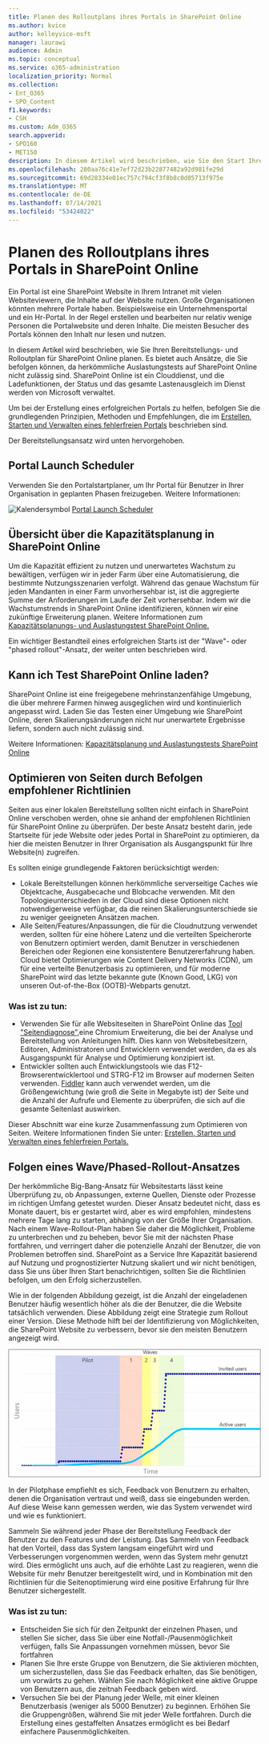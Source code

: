 ```yaml
---
title: Planen des Rolloutplans ihres Portals in SharePoint Online
ms.author: kvice
author: kelleyvice-msft
manager: laurawi
audience: Admin
ms.topic: conceptual
ms.service: o365-administration
localization_priority: Normal
ms.collection:
- Ent_O365
- SPO_Content
f1.keywords:
- CSH
ms.custom: Adm_O365
search.appverid:
- SPO160
- MET150
description: In diesem Artikel wird beschrieben, wie Sie den Start Ihres Portals in SharePoint Online planen können und welche Schritte für einen erfolgreichen Start erforderlich sind.
ms.openlocfilehash: 280aa76c41e7ef72d23b22877482a92d981fe29d
ms.sourcegitcommit: 69d28334e01ec757c794cf3f8b8c0d85713f975e
ms.translationtype: MT
ms.contentlocale: de-DE
ms.lasthandoff: 07/14/2021
ms.locfileid: "53424022"
---
```

# <a name="planning-your-portal-launch-roll-out-plan-in-sharepoint-online"></a>Planen des Rolloutplans ihres Portals in SharePoint Online

Ein Portal ist eine SharePoint Website in Ihrem Intranet mit vielen Websiteviewern, die Inhalte auf der Website nutzen. Große Organisationen könnten mehrere Portale haben. Beispielsweise ein Unternehmensportal und ein Hr-Portal. In der Regel erstellen und bearbeiten nur relativ wenige Personen die Portalwebsite und deren Inhalte. Die meisten Besucher des Portals können den Inhalt nur lesen und nutzen.

In diesem Artikel wird beschrieben, wie Sie Ihren Bereitstellungs- und Rolloutplan für SharePoint Online planen. Es bietet auch Ansätze, die Sie befolgen können, da herkömmliche Auslastungstests auf SharePoint Online nicht zulässig sind. SharePoint Online ist ein Clouddienst, und die Ladefunktionen, der Status und das gesamte Lastenausgleich im Dienst werden von Microsoft verwaltet.

Um bei der Erstellung eines erfolgreichen Portals zu helfen, befolgen Sie die grundlegenden Prinzipien, Methoden und Empfehlungen, die im [Erstellen, Starten und Verwalten eines fehlerfreien Portals](/sharepoint/portal-health) beschrieben sind. 

Der Bereitstellungsansatz wird unten hervorgehoben.

## <a name="portal-launch-scheduler"></a>Portal Launch Scheduler

Verwenden Sie den Portalstartplaner, um Ihr Portal für Benutzer in Ihrer Organisation in geplanten Phasen freizugeben. Weitere Informationen: 

![Kalendersymbol](https://docs.microsoft.com/Office/media/icons/calendar.png "Portalstartplaner")  [Portal Launch Scheduler](https://docs.microsoft.com/microsoft-365/enterprise/portallaunchscheduler)



## <a name="overview-of-capacity-planning-in-sharepoint-online"></a>Übersicht über die Kapazitätsplanung in SharePoint Online
Um die Kapazität effizient zu nutzen und unerwartetes Wachstum zu bewältigen, verfügen wir in jeder Farm über eine Automatisierung, die bestimmte Nutzungsszenarien verfolgt. Während das genaue Wachstum für jeden Mandanten in einer Farm unvorhersehbar ist, ist die aggregierte Summe der Anforderungen im Laufe der Zeit vorhersehbar. Indem wir die Wachstumstrends in SharePoint Online identifizieren, können wir eine zukünftige Erweiterung planen. Weitere Informationen zum [Kapazitätsplanungs- und Auslastungstest SharePoint Online.](capacity-planning-and-load-testing-sharepoint-online.md)

Ein wichtiger Bestandteil eines erfolgreichen Starts ist der "Wave"- oder "phased rollout"-Ansatz, der weiter unten beschrieben wird. 

## <a name="can-i-load-test-sharepoint-online"></a>Kann ich Test SharePoint Online laden?
SharePoint Online ist eine freigegebene mehrinstanzenfähige Umgebung, die über mehrere Farmen hinweg ausgeglichen wird und kontinuierlich angepasst wird. Laden Sie das Testen einer Umgebung wie SharePoint Online, deren Skalierungsänderungen nicht nur unerwartete Ergebnisse liefern, sondern auch nicht zulässig sind. 

Weitere Informationen: [Kapazitätsplanung und Auslastungstests SharePoint Online](capacity-planning-and-load-testing-sharepoint-online.md)

## <a name="optimize-pages-by-following-recommended-guidelines"></a>Optimieren von Seiten durch Befolgen empfohlener Richtlinien
Seiten aus einer lokalen Bereitstellung sollten nicht einfach in SharePoint Online verschoben werden, ohne sie anhand der empfohlenen Richtlinien für SharePoint Online zu überprüfen. Der beste Ansatz besteht darin, jede Startseite für jede Website oder jedes Portal in SharePoint zu optimieren, da hier die meisten Benutzer in Ihrer Organisation als Ausgangspunkt für Ihre Website(n) zugreifen.

Es sollten einige grundlegende Faktoren berücksichtigt werden:
- Lokale Bereitstellungen können herkömmliche serverseitige Caches wie Objektcache, Ausgabecache und Blobcache verwenden. Mit den Topologieunterschieden in der Cloud sind diese Optionen nicht notwendigerweise verfügbar, da die reinen Skalierungsunterschiede sie zu weniger geeigneten Ansätzen machen.
- Alle Seiten/Features/Anpassungen, die für die Cloudnutzung verwendet werden, sollten für eine höhere Latenz und die verteilten Speicherorte von Benutzern optimiert werden, damit Benutzer in verschiedenen Bereichen oder Regionen eine konsistentere Benutzererfahrung haben. Cloud bietet Optimierungen wie Content Delivery Networks (CDN), um für eine verteilte Benutzerbasis zu optimieren, und für moderne SharePoint wird das letzte bekannte gute (Known Good, LKG) von unseren Out-of-the-Box (OOTB)-Webparts genutzt.

### <a name="what-to-do"></a>Was ist zu tun:
 - Verwenden Sie für alle Websiteseiten in SharePoint Online das [Tool "Seitendiagnose",](./page-diagnostics-for-spo.md)eine Chromium Erweiterung, die bei der Analyse und Bereitstellung von Anleitungen hilft. Dies kann von Websitebesitzern, Editoren, Administratoren und Entwicklern verwendet werden, da es als Ausgangspunkt für Analyse und Optimierung konzipiert ist.
 - Entwickler sollten auch Entwicklungstools wie das F12-Browserentwicklertool und STRG-F12 im Browser auf modernen Seiten verwenden. [Fiddler](https://www.telerik.com/download/fiddler) kann auch verwendet werden, um die Größengewichtung (wie groß die Seite in Megabyte ist) der Seite und die Anzahl der Aufrufe und Elemente zu überprüfen, die sich auf die gesamte Seitenlast auswirken. 

Dieser Abschnitt war eine kurze Zusammenfassung zum Optimieren von Seiten.  Weitere Informationen finden Sie unter: [Erstellen, Starten und Verwalten eines fehlerfreien Portals.](/sharepoint/portal-health)

## <a name="follow-a-wave--phased-roll-out-approach"></a>Folgen eines Wave/Phased-Rollout-Ansatzes
Der herkömmliche Big-Bang-Ansatz für Websitestarts lässt keine Überprüfung zu, ob Anpassungen, externe Quellen, Dienste oder Prozesse im richtigen Umfang getestet wurden. Dieser Ansatz bedeutet nicht, dass es Monate dauert, bis er gestartet wird, aber es wird empfohlen, mindestens mehrere Tage lang zu starten, abhängig von der Größe Ihrer Organisation. Nach einem Wave-Rollout-Plan haben Sie daher die Möglichkeit, Probleme zu unterbrechen und zu beheben, bevor Sie mit der nächsten Phase fortfahren, und verringert daher die potenzielle Anzahl der Benutzer, die von Problemen betroffen sind. SharePoint as a Service Ihre Kapazität basierend auf Nutzung und prognostizierter Nutzung skaliert und wir nicht benötigen, dass Sie uns über Ihren Start benachrichtigen, sollten Sie die Richtlinien befolgen, um den Erfolg sicherzustellen.
  
Wie in der folgenden Abbildung gezeigt, ist die Anzahl der eingeladenen Benutzer häufig wesentlich höher als die der Benutzer, die die Website tatsächlich verwenden. Diese Abbildung zeigt eine Strategie zum Rollout einer Version. Diese Methode hilft bei der Identifizierung von Möglichkeiten, die SharePoint Website zu verbessern, bevor sie den meisten Benutzern angezeigt wird.
  
![Graph mit eingeladenen und aktiven Benutzern](../media/0bc14a20-9420-4986-b9b9-fbcd2c6e0fb9.png)
  
In der Pilotphase empfiehlt es sich, Feedback von Benutzern zu erhalten, denen die Organisation vertraut und weiß, dass sie eingebunden werden. Auf diese Weise kann gemessen werden, wie das System verwendet wird und wie es funktioniert.
  
Sammeln Sie während jeder Phase der Bereitstellung Feedback der Benutzer zu den Features und der Leistung. Das Sammeln von Feedback hat den Vorteil, dass das System langsam eingeführt wird und Verbesserungen vorgenommen werden, wenn das System mehr genutzt wird. Dies ermöglicht uns auch, auf die erhöhte Last zu reagieren, wenn die Website für mehr Benutzer bereitgestellt wird, und in Kombination mit den Richtlinien für die Seitenoptimierung wird eine positive Erfahrung für Ihre Benutzer sichergestellt.

### <a name="what-to-do"></a>Was ist zu tun:
- Entscheiden Sie sich für den Zeitpunkt der einzelnen Phasen, und stellen Sie sicher, dass Sie über eine Notfall-/Pausenmöglichkeit verfügen, falls Sie Anpassungen vornehmen müssen, bevor Sie fortfahren
- Planen Sie Ihre erste Gruppe von Benutzern, die Sie aktivieren möchten, um sicherzustellen, dass Sie das Feedback erhalten, das Sie benötigen, um vorwärts zu gehen.  Wählen Sie nach Möglichkeit eine aktive Gruppe von Benutzern aus, die zeitnah Feedback geben wird.
- Versuchen Sie bei der Planung jeder Welle, mit einer kleinen Benutzerbasis (weniger als 5000 Benutzer) zu beginnen. Erhöhen Sie die Gruppengrößen, während Sie mit jeder Welle fortfahren. Durch die Erstellung eines gestaffelten Ansatzes ermöglicht es bei Bedarf einfachere Pausenmöglichkeiten.